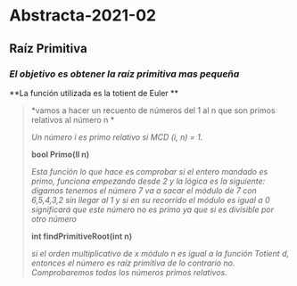 # Abstracta-2021-02
## Raíz Primitiva
### *El objetivo es obtener la raíz primitiva mas pequeña*
> 
 **La función utilizada es la totient de Euler **
>
>*vamos a hacer un recuento de números del 1 al n que son primos relativos al número n *
>
>*Un número i es primo relativo si MCD (i, n) = 1.*
>
>**bool Primo(ll n)**
>
>*Esta función lo que hace es comprobar si el entero mandado es primo, funciona empezando desde 2 y la lógica es la siguiente: digamos tenemos el número 7 va a sacar el módulo de 7 con 6,5,4,3,2 sin llegar al 1 y si en su recorrido el módulo es igual a 0 significará que este número no es primo ya que si es divisible por otro número*
>
>**int findPrimitiveRoot(int n)**
>
>*si el orden multiplicativo de x módulo n es igual a la función Totient d, entonces el número es raíz primitiva de lo contrario no. Comprobaremos todos los números primos relativos.*
>
>

